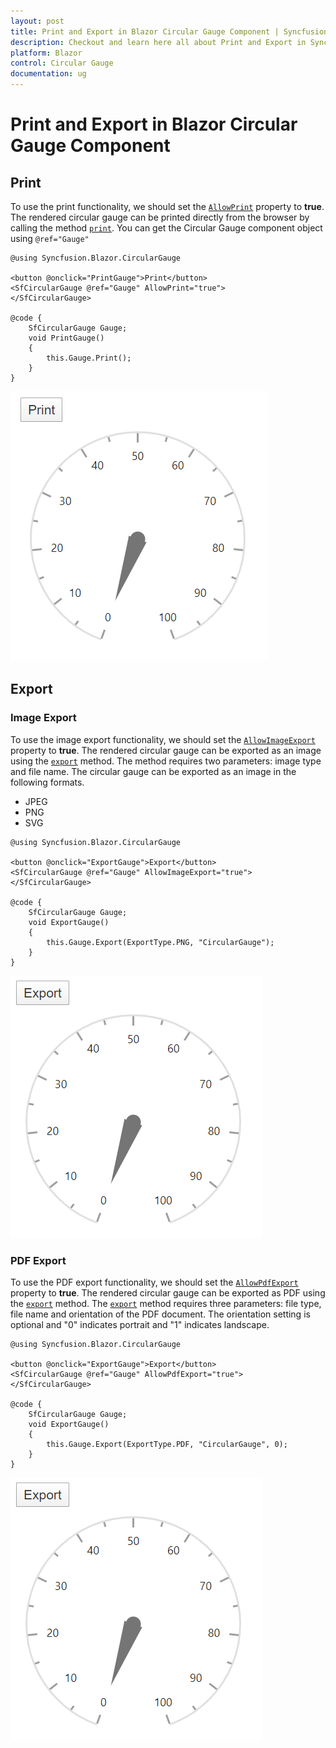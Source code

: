 ```yaml
---
layout: post
title: Print and Export in Blazor Circular Gauge Component | Syncfusion
description: Checkout and learn here all about Print and Export in Syncfusion Blazor Circular Gauge component and more.
platform: Blazor
control: Circular Gauge
documentation: ug
---
```


# Print and Export in Blazor Circular Gauge Component

## Print

To use the print functionality, we should set the [`AllowPrint`](https://help.syncfusion.com/cr/blazor/Syncfusion.Blazor.CircularGauge.CircularGaugeModel.html#Syncfusion_Blazor_CircularGauge_CircularGaugeModel_AllowPrint) property to **true**. The rendered circular gauge can be printed directly from the browser by calling the method [`print`](https://help.syncfusion.com/cr/blazor/Syncfusion.Blazor.CircularGauge.SfCircularGauge.html#Syncfusion_Blazor_CircularGauge_SfCircularGauge_Print_System_Object_). You can get the Circular Gauge component object using `@ref="Gauge"`

```cshtml
@using Syncfusion.Blazor.CircularGauge

<button @onclick="PrintGauge">Print</button>
<SfCircularGauge @ref="Gauge" AllowPrint="true">
</SfCircularGauge>

@code {
    SfCircularGauge Gauge;
    void PrintGauge()
    {
        this.Gauge.Print();
    }
}
```

![Circular Gauge with print Sample](./images/print.png)

## Export

### Image Export

To use the image export functionality, we should set the [`AllowImageExport`](https://help.syncfusion.com/cr/blazor/Syncfusion.Blazor.CircularGauge.CircularGaugeModel.html#Syncfusion_Blazor_CircularGauge_CircularGaugeModel_AllowImageExport) property to **true**. The rendered circular gauge can be exported as an image using the [`export`](https://help.syncfusion.com/cr/blazor/Syncfusion.Blazor.CircularGauge.SfCircularGauge.html#Syncfusion_Blazor_CircularGauge_SfCircularGauge_Export_Syncfusion_Blazor_CircularGauge_ExportType_System_String_System_Object_System_Nullable_System_Boolean__) method. The method requires two parameters: image type and file name. The circular gauge can be exported as an image in the following formats.

* JPEG
* PNG
* SVG

```cshtml
@using Syncfusion.Blazor.CircularGauge

<button @onclick="ExportGauge">Export</button>
<SfCircularGauge @ref="Gauge" AllowImageExport="true">
</SfCircularGauge>

@code {
    SfCircularGauge Gauge;
    void ExportGauge()
    {
        this.Gauge.Export(ExportType.PNG, "CircularGauge");
    }
}
```

![Circular Gauge with export Sample](./images/export.png)

### PDF Export

To use the PDF export functionality, we should set the [`AllowPdfExport`](https://help.syncfusion.com/cr/blazor/Syncfusion.Blazor.CircularGauge.CircularGaugeModel.html#Syncfusion_Blazor_CircularGauge_CircularGaugeModel_AllowPdfExport) property to **true**. The rendered circular gauge can be exported as PDF using the [`export`](https://help.syncfusion.com/cr/blazor/Syncfusion.Blazor.CircularGauge.SfCircularGauge.html#Syncfusion_Blazor_CircularGauge_SfCircularGauge_Export_Syncfusion_Blazor_CircularGauge_ExportType_System_String_System_Object_System_Nullable_System_Boolean__) method. The [`export`](https://help.syncfusion.com/cr/blazor/Syncfusion.Blazor.CircularGauge.SfCircularGauge.html#Syncfusion_Blazor_CircularGauge_SfCircularGauge_Export_Syncfusion_Blazor_CircularGauge_ExportType_System_String_System_Object_System_Nullable_System_Boolean__) method requires three parameters: file type, file name and orientation of the PDF document. The orientation setting is optional and "0" indicates portrait and "1" indicates landscape.

```cshtml
@using Syncfusion.Blazor.CircularGauge

<button @onclick="ExportGauge">Export</button>
<SfCircularGauge @ref="Gauge" AllowPdfExport="true">
</SfCircularGauge>

@code {
    SfCircularGauge Gauge;
    void ExportGauge()
    {
        this.Gauge.Export(ExportType.PDF, "CircularGauge", 0);
    }
}
```

![Circular Gauge with export Sample](./images/export.png)